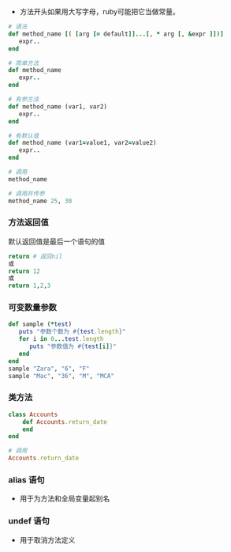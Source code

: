 - 方法开头如果用大写字母，ruby可能把它当做常量。

``` ruby
# 语法
def method_name [( [arg [= default]]...[, * arg [, &expr ]])]
   expr..
end

# 简单方法
def method_name 
   expr..
end

# 有参方法
def method_name (var1, var2)
   expr..
end

# 有默认值
def method_name (var1=value1, var2=value2)
   expr..
end

# 调用
method_name

# 调用并传参
method_name 25, 30
```

### 方法返回值
默认返回值是最后一个语句的值
``` ruby
return # 返回nil
或
return 12
或
return 1,2,3
```

### 可变数量参数
``` ruby
def sample (*test)
   puts "参数个数为 #{test.length}"
   for i in 0...test.length
      puts "参数值为 #{test[i]}"
   end
end
sample "Zara", "6", "F"
sample "Mac", "36", "M", "MCA"
```

### 类方法
``` ruby
class Accounts
    def Accounts.return_date
    end
end

# 调用
Accounts.return_date
```

### alias 语句
- 用于为方法和全局变量起别名

### undef 语句
- 用于取消方法定义